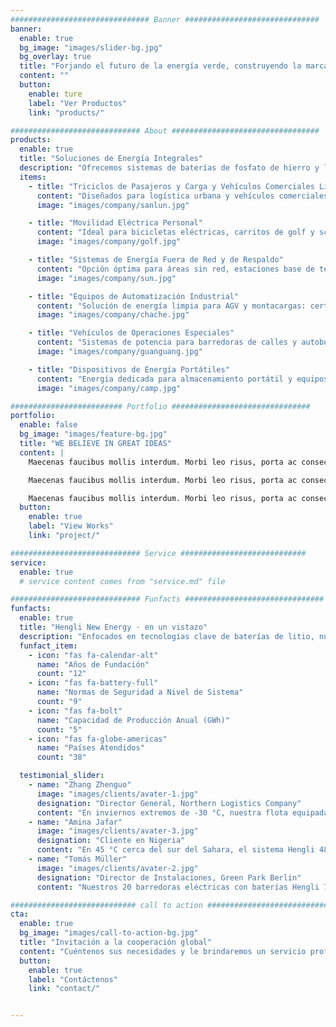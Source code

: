 ```yaml
---
############################### Banner ##############################
banner:
  enable: true
  bg_image: "images/slider-bg.jpg"
  bg_overlay: true
  title: "Forjando el futuro de la energía verde, construyendo la marca centenaria de Hengli"
  content: ""
  button:
    enable: ture
    label: "Ver Productos"
    link: "products/"

############################# About #################################
products:
  enable: true
  title: "Soluciones de Energía Integrales"
  description: "Ofrecemos sistemas de baterías de fosfato de hierro y litio con alta seguridad y larga vida útil, con desarrollo personalizado y amplia aplicabilidad a diversos escenarios globales de energía y almacenamiento."
  items:
    - title: "Triciclos de Pasajeros y Carga y Vehículos Comerciales Ligeros"
      content: "Diseñados para logística urbana y vehículos comerciales ligeros: excelente estabilidad de carga y operación eficiente en condiciones de frecuentes arranques y paradas."
      image: "images/company/sanlun.jpg"

    - title: "Movilidad Eléctrica Personal"
      content: "Ideal para bicicletas eléctricas, carritos de golf y scooters de movilidad, con un BMS inteligente que proporciona protección completa para un uso seguro."
      image: "images/company/golf.jpg"

    - title: "Sistemas de Energía Fuera de Red y de Respaldo"
      content: "Opción óptima para áreas sin red, estaciones base de telecomunicaciones e instalaciones residenciales/comerciales: vida útil ultra‑larga (8–10 años) con suministro de energía estable y continuo."
      image: "images/company/sun.jpg"

    - title: "Equipos de Automatización Industrial"
      content: "Solución de energía limpia para AGV y montacargas: certificado en resistencia a la perforación y compresión, diseño sin mantenimiento y alta eficiencia para operación continua."
      image: "images/company/chache.jpg"

    - title: "Vehículos de Operaciones Especiales"
      content: "Sistemas de potencia para barredoras de calles y autobuses turísticos: cumplen con altos estándares de seguridad para operaciones públicas, diseño compacto para espacios limitados."
      image: "images/company/guanguang.jpg"

    - title: "Dispositivos de Energía Portátiles"
      content: "Energía dedicada para almacenamiento portátil y equipos de exterior, con alta densidad energética y tecnología de carga rápida para garantizar suministro fiable en movilidad."
      image: "images/company/camp.jpg"

######################### Portfolio ###############################
portfolio:
  enable: false
  bg_image: "images/feature-bg.jpg"
  title: "WE BELIEVE IN GREAT IDEAS"
  content: |
    Maecenas faucibus mollis interdum. Morbi leo risus, porta ac consectetur ac, vestibulum at eros. Fusce dapibus, tellus ac cursus commodo, tortor mauris condimentum nibh, ut fermentum massa justo sit amet risus.

    Maecenas faucibus mollis interdum. Morbi leo risus, porta ac consectetur ac, vestibulum at eros. Fusce dapibus, tellus ac cursus commodo, tortor mauris condimentum nibh, ut fermentum massa justo sit amet risus.

    Maecenas faucibus mollis interdum. Morbi leo risus, porta ac consectetur ac, vestibulum at eros. Fusce dapibus, tellus ac cursus commodo, tortor mauris condimentum nibh, ut fermentum massa justo sit amet risus.
  button:
    enable: true
    label: "View Works"
    link: "project/"

############################# Service ############################
service:
  enable: true
  # service content comes from "service.md" file

############################# Funfacts ###############################
funfacts:
  enable: true
  title: "Hengli New Energy · en un vistazo"
  description: "Enfocados en tecnologías clave de baterías de litio, nuestros productos se venden en todo el mundo con un rendimiento técnico líder en la industria."
  funfact_item:
    - icon: "fas fa-calendar-alt"
      name: "Años de Fundación"
      count: "12"
    - icon: "fas fa-battery-full"
      name: "Normas de Seguridad a Nivel de Sistema"
      count: "9"
    - icon: "fas fa-bolt"
      name: "Capacidad de Producción Anual (GWh)"
      count: "5"
    - icon: "fas fa-globe-americas"
      name: "Países Atendidos"
      count: "38"

  testimonial_slider:
    - name: "Zhang Zhenguo"
      image: "images/clients/avater-1.jpg"
      designation: "Director General, Northern Logistics Company"
      content: "En inviernos extremos de -30 °C, nuestra flota equipada con baterías Hengli 72V200Ah funcionó sin fallos durante tres años consecutivos, reduciendo los costos operativos anuales en un 23 % y mejorando significativamente la fiabilidad de las entregas."
    - name: "Amina Jafar"
      image: "images/clients/avater-3.jpg"
      designation: "Cliente en Nigeria"
      content: "En 45 °C cerca del sur del Sahara, el sistema Hengli 48V200Ah proporcionó energía estable durante 2 años, almacenando energía solar de día y ofreciendo 6 horas de iluminación nocturna a 200 hogares, manteniendo los refrigeradores médicos funcionando sin interrupción."
    - name: "Tomás Müller"
      image: "images/clients/avater-2.jpg"
      designation: "Director de Instalaciones, Green Park Berlin"
      content: "Nuestros 20 barredoras eléctricas con baterías Hengli 72V150Ah mantuvieron alta capacidad después de 2000 ciclos y nos ayudaron a superar nuestros objetivos de reducción de carbono en un 35 %."

############################ call to action ###########################
cta:
  enable: true
  bg_image: "images/call-to-action-bg.jpg"
  title: "Invitación a la cooperación global"
  content: "Cuéntenos sus necesidades y le brindaremos un servicio profesional."
  button:
    enable: true
    label: "Contáctenos"
    link: "contact/"


---
```

